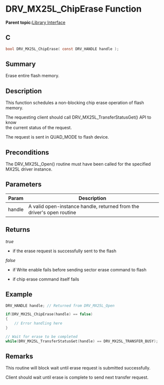 # DRV\_MX25L\_ChipErase Function

**Parent topic:**[Library Interface](GUID-410DBBCC-D224-45B2-B881-7BFB0DFF0EFC.md)

## C

```c
bool DRV_MX25L_ChipErase( const DRV_HANDLE handle );
```

## Summary

Erase entire flash memory.

## Description

This function schedules a non-blocking chip erase operation of flash memory.

The requesting client should call DRV\_MX25L\_TransferStatusGet\(\) API to know<br />the current status of the request.

The request is sent in QUAD\_MODE to flash device.

## Preconditions

The DRV\_MX25L\_Open\(\) routine must have been called for the specified MX25L driver instance.

## Parameters

|Param|Description|
|-----|-----------|
|handle|A valid open-instance handle, returned from the driver's open routine|

## Returns

*true*

-   if the erase request is successfully sent to the flash


*false*

-   if Write enable fails before sending sector erase command to flash

-   if chip erase command itself fails


## Example

```c
DRV_HANDLE handle; // Returned from DRV_MX25L_Open

if(DRV_MX25L_ChipErase(handle) == false)
{
    // Error handling here
}

// Wait for erase to be completed
while(DRV_MX25L_TransferStatusGet(handle) == DRV_MX25L_TRANSFER_BUSY);

```

## Remarks

This routine will block wait until erase request is submitted successfully.

Client should wait until erase is complete to send next transfer request.

